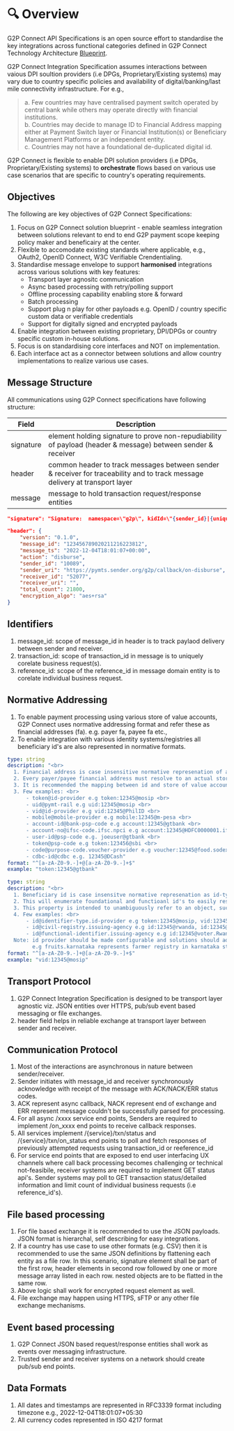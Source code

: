 # 🔍 Overview

G2P Connect API Specifications is an open source effort to standardise the key integrations across functional categories defined in G2P Connect Technology Architecture [Blueprint](../g2p-connect/solution-blueprint.md).

G2P Connect Integration Specification assumes interactions between vaious DPI soultion providers (i.e DPGs, Proprietary/Existing systems) may vary due to country specific policies and availability of digital/banking/last mile connectivity infrastructure. For e.g.,

> a. Few countries may have centralised payment switch operated by central bank while others may operate directly with financial institutions.\
> b. Countries may decide to manage ID to Financial Address mapping either at Payment Switch layer or Financial Institution(s) or Beneficiary Management Platforms or an independent entity.\
> c. Countries may not have a foundational de-duplicated digital id.

G2P Connect is flexible to enable DPI solution providers (i.e DPGs, Proprietary/Existing systems) to **orchestrate** flows based on various use case scenarios that are specific to country's operating requirements.

## Objectives

The following are key objectives of G2P Connect Specifications:

1. Focus on G2P Connect solution blueprint - enable seamless integration between solutions relevant to end to end G2P payment scope keeping policy maker and beneficairy at the center.
2. Flexible to accomodate existing standards where applicable, e.g., OAuth2, OpenID Connect, W3C Verifiable Crendentialing.
3. Standardise message envelope to support **harmonised** integrations across various solutions with key features:
   * Transport layer agnositc communication
   * Async based processing with retry/polling support
   * Offline processing capability enabling store & forward
   * Batch processing
   * Support plug n play for other payloads e.g. OpenID / country specific custom data or verifiable credentials
   * Support for digitally signed and encrypted payloads
4. Enable integration between existing proprietary, DPI/DPGs or country specific custom in-house solutions.
5. Focus is on standardising core interfaces and NOT on implementation.
6. Each interface act as a connector between solutions and allow country implementations to realize various use cases.

## Message Structure

All communications using G2P Connect specifications have following structure:

| Field     | Description                                                                                                                 |
| --------- | --------------------------------------------------------------------------------------------------------------------------- |
| signature | element holding signature to prove non-repudiability of payload (header & message) between sender & receiver                |
| header    | common header to track messages between sender & receiver for traceability and to track message delivery at transport layer |
| message   | message to hold transaction request/response entities                                                                       |

```json
"signature": "Signature:  namespace=\"g2p\", kidId=\"{sender_id}|{unique_key_id}|{algorithm}\", algorithm=\"ed25519\", created=\"1606970629\", expires=\"1607030629\", headers=\"(created) (expires) digest\", signature=\"Base64(signing content)"
```

```json
"header": {
    "version": "0.1.0",
    "message_id": "123456789020211216223812",
    "message_ts": "2022-12-04T18:01:07+00:00",
    "action": "disburse",
    "sender_id": "10089",
    "sender_uri": "https://pymts.sender.org/g2p/callback/on-disburse",
    "receiver_id": "52077",
    "receiver_uri": "",
    "total_count": 21800,
    "encryption_algo": "aes+rsa"
}
```

## Identifiers

1. message\_id: scope of message\_id in header is to track paylaod delivery between sender and receiver.
2. transaction\_id: scope of transaction\_id in message is to uniquely corelate business request(s).
3. reference\_id: scope of the reference\_id in message domain entity is to corelate individual business request.

## Normative Addressing

1. To enable payment processing using various store of value accounts, G2P Connect uses normative addressing format and refer these as financial addresses (fa). e.g. payer fa, payee fa etc.,
2. To enable integration with various identity systems/registries all beneficiary id's are also represented in normative formats.

```yaml
type: string
description: "<br>
  1. Financial address is case insensitive normative represenation of a store of value account represented as id-type:id@provider <br>
  2. Every payer/payee financial address must resolve to an actual store of value account number for processing the payment instruction <br>
  3. It is recommended the mapping between id and store of value account details to be held only at final store of value entity and intermediaries can hold 
  3. Few examples: <br>
      - token@id-provider e.g token:12345@mosip <br>
      - uid@pymt-rail e.g uid:12345@mosip <br>
      - vid@id-provider e.g vid:12345@PhilID <br>
      - mobile@mobile-provider e.g mobile:12345@m-pesa <br>
      - account-id@bank-psp-code e.g account:12345@gtbank <br>
      - account-no@ifsc-code.ifsc.npci e.g account:12345@HDFC0000001.ifsc.npci <br>
      - user-id@psp-code e.g. joeuser@gtbank <br>
      - token@psp-code e.g token:123456@sbi <br>
      - code@purpose-code.voucher-provider e.g voucher:12345@food.sodexo <br>
      - cdbc-id@cdbc e.g. 12345@DCash"
format: "^[a-zA-Z0-9.-]+@[a-zA-Z0-9.-]+$"
example: "token:12345@gtbank"
```

```yaml
type: string
description: "<br>
  1. Beneficiary id is case insensitve normative represenation as id-type:id@provider <br>
  2. This will enumerate foundational and functioanl id's to easily resolvable addressess <br>
  3. This property is intended to unambiguously refer to an object, such as a person, organization, etc., <br>
  4. Few examples: <br>
      - id@identifier-type.id-provider e.g token:12345@mosip, vid:12345@philid <br>
      - id@civil-registry.issuing-agency e.g id:12345@rwanda, id:12345@ejanma.karnataka <br>
      - id@functional-identifier.issuing-agency e.g id:12345@voter.Rwanda, id:12345@DL.karnataka, mobile:12345@fruits.karnataka <br>
  Note: id provider should be made configurable and solutions should adapt to the local jurisdiction and policies.<br>
        e.g fruits.karnataka represents farmer registry in karnataka state govt.<br>"
format: "^[a-zA-Z0-9.-]+@[a-zA-Z0-9.-]+$"
example: "vid:12345@mosip"
```

## Transport Protocol

1. G2P Connect Integration Specification is designed to be transport layer agnostic viz. JSON entities over HTTPS, pub/sub event based messaging or file exchanges.
2. header field helps in reliable exchange at transport layer between sender and receiver.

## Communication Protocol

1. Most of the interactions are asynchronous in nature between sender/receiver.
2. Sender initiates with message\_id and receiver synchronously acknowledge with receipt of the message with ACK/NACK/ERR status codes.
3. ACK represent async callback, NACK represent end of exchange and ERR represent message couldn't be successfully parsed for processing.
4. For all async /xxxx service end points, Senders are required to implement /on\_xxxx end points to receive callback responses.
5. All services implement /{service}/txn/status and /{service}/txn/on\_status end points to poll and fetch responses of previously attempted requests using transaction\_id or reeference\_id
6. For service end points that are exposed to end user interfacing UX channels where call back processing becomes challenging or technical not-feasibile, receiver systems are required to implement GET status api's. Sender systems may poll to GET transaction status/detailed information and limit count of individual business requests (i.e reference\_id's).

## File based processing

1. For file based exchange it is recommended to use the JSON payloads. JSON format is hierarchal, self describing for easy integrations.
2. If a country has use case to use other formats (e.g. CSV) then it is recommended to use the same JSON definitions by flattening each entity as a file row. In this scenario, signature element shall be part of the first row, header elements in second row followed by one or more message array listed in each row. nested objects are to be flatted in the same row.
3. Above logic shall work for encrypted request element as well.
4. File exchange may happen using HTTPS, sFTP or any other file exchange mechanisms.

## Event based processing

1. G2P Connect JSON based request/response entities shall work as events over messaging infrastructure.
2. Trusted sender and receiver systems on a network should create pub/sub end points.

## Data Formats

1. All dates and timestamps are represented in RFC3339 format including timezone e.g., 2022-12-04T18:01:07+05:30
2. All currency codes represented in ISO 4217 format
